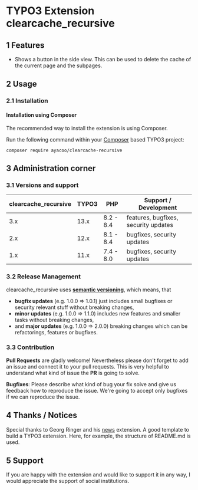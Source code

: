 # TYPO3 Extension clearcache_recursive

## 1 Features

* Shows a button in the side view. This can be used to delete the cache of the current page and the subpages.

## 2 Usage

### 2.1 Installation

#### Installation using Composer

The recommended way to install the extension is using Composer.

Run the following command within your [Composer][1] based TYPO3 project:

```
composer require ayacoo/clearcache-recursive
```

## 3 Administration corner

### 3.1 Versions and support

| clearcache_recursive | TYPO3 | PHP       | Support / Development                |
|----------------------|-------|-----------|--------------------------------------|
| 3.x                  | 13.x  | 8.2 - 8.4 | features, bugfixes, security updates |
| 2.x                  | 12.x  | 8.1 - 8.4 | bugfixes, security updates           |
| 1.x                  | 11.x  | 7.4 - 8.0 | bugfixes, security updates           |

### 3.2 Release Management

clearcache_recursive uses [**semantic versioning**][2], which means, that

* **bugfix updates** (e.g. 1.0.0 => 1.0.1) just includes small bugfixes or
  security relevant stuff without breaking changes,
* **minor updates** (e.g. 1.0.0 => 1.1.0) includes new features and smaller
  tasks without breaking changes,
* and **major updates** (e.g. 1.0.0 => 2.0.0) breaking changes which can be
  refactorings, features or bugfixes.

### 3.3 Contribution

**Pull Requests** are gladly welcome! Nevertheless please don't forget to add an
issue and connect it to your pull requests. This
is very helpful to understand what kind of issue the **PR** is going to solve.

**Bugfixes**: Please describe what kind of bug your fix solve and give us
feedback how to reproduce the issue. We're going
to accept only bugfixes if we can reproduce the issue.

## 4 Thanks / Notices

Special thanks to Georg Ringer and his [news][3] extension. A good template to
build a TYPO3 extension. Here, for example, the structure of README.md is used.

[1]: https://getcomposer.org/

[2]: https://semver.org/

[3]: https://github.com/georgringer/news

## 5 Support

If you are happy with the extension and would like to support it in any way, I
would appreciate the support of social institutions.
